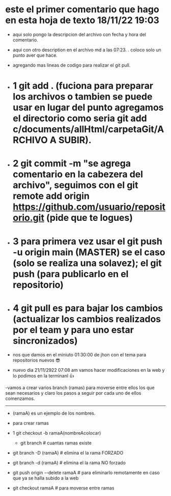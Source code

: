 # este el primer comentario que hago en esta hoja de texto 18/11/22 19:03

- aqui solo pongo la descripcion del archivo con fecha y hora del comentario.
- aqui con otro description  en el archivo md a las 07:23.
. coloco solo un punto aver que hace.  
- agregando mas lineas de codigo para realizar el git pull.

- # 1 git add . (fuciona para preparar los archivos  o tambien se puede usar en lugar del punto agregamos el directorio como seria git add c/documents/allHtml/carpetaGit/ARCHIVO A SUBIR).
- # 2 git commit -m "se agrega comentario en la cabezera  del archivo", seguimos con el git remote add origin https://github.com/usuario/repositorio.git (pide que te logues)
- # 3 para primera vez usar el git push -u origin main (MASTER) se el caso (solo se realiza una solavez);   el git push (para publicarlo en el repositorio)
- # 4 git pull es para bajar los cambios (actualizar los cambios realizados por el team y para uno estar sincronizados)
- nos que damos en el miniuto 01:30:00 de jhon con el tema para repositorios nuevos 😎

- nuevo dia 21/11/2922 07:08 am vamos hacer modificaciones en la web y lo podimos en la terminanl 👍

-vamos a crear varios branch (ramas) para moverse entre ellos los que sean necesarios y claro los pasos a seguir por cada uno de ellos  comenzamos.
******************
- (ramaA) es un ejemplo de los nombres.
- para crear ramas 
- 1 git checkout -b ramaA(nombreAcolocar)
 
  - git branch # cuantas ramas existe
  
 - git branch -D (ramaA)  # elimina el la rama  FORZADO

 - git branch -d (ramaA)  # elimina el la rama  NO forzado

 -  git push origin --delete ramaA # para eliminarlo remotamente en caso que ya se halla subido a la web

  - git checkout ramaA # para moverse entre ramas
